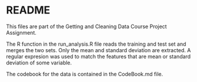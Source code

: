 # README

This files are part of the Getting and Cleaning Data Course Project Assignment.

The R function in the run_analysis.R file reads the training and test set and merges the two sets. 
Only the mean and standard deviation are extracted. 
A regular expresion was used to match the features that are mean or standard deviation of some variable.

The codebook for the data is contained in the CodeBook.md file.
